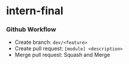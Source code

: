 # intern-final
### Github Workflow
- Create branch: `dev/<feature>`
- Create pull request: `[module] <description>`
- Merge pull request: Squash and Merge